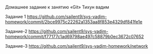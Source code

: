 Домашнее задание к занятию «Git» Тихун вадим 

Задание 1 
https://github.com/sailent9/sys-vadim-homework/commit/2bce9975c22262a1353aa8f853e4329df841fe1e


Задание-2 
https://github.com/sailent9/sys-vadim-homework/commit/f77177c1ad69798ae497c58879b0ec3672c07652


Задание-3 
https://github.com/sailent9/sys-vadim-homework/network





